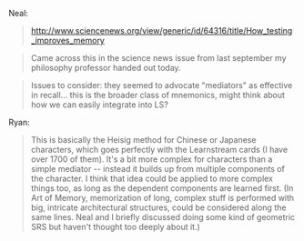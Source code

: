 Neal: 

> http://www.sciencenews.org/view/generic/id/64316/title/How_testing_improves_memory

> Came across this in the science news issue from last september my philosophy professor handed out today.

> Issues to consider: they seemed to advocate "mediators" as effective in recall... this is the broader class of mnemonics, might think about how we can easily integrate into LS?

Ryan:

> This is basically the Heisig method for Chinese or Japanese characters, which goes perfectly with the Learnstream cards (I have over 1700 of them). It's a bit more complex for characters than a simple mediator -- instead it builds up from multiple components of the character. I think that idea could be applied to more complex things too, as long as the dependent components are learned first. (In Art of Memory, memorization of long, complex stuff is performed with big, intricate architectural structures, could be considered along the same lines. Neal and I briefly discussed doing some kind of geometric SRS but haven't thought too deeply about it.) 
